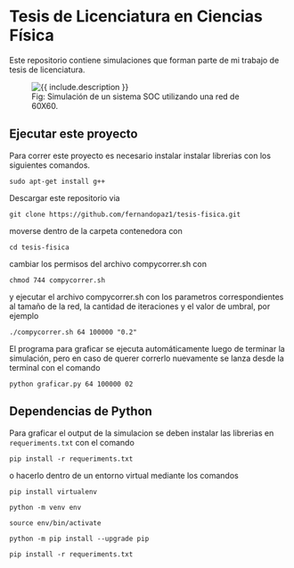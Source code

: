 # Tesis de Licenciatura en Ciencias Física

Este repositorio contiene simulaciones que forman parte de mi trabajo de tesis de licenciatura.

<figure class="image">
  <img src="https://user-images.githubusercontent.com/26823588/131282034-7a24f05a-b8c4-494f-8c8d-97ecefd94f5d.png" alt="{{ include.description }}">
  <figcaption>Fig: Simulación de un sistema SOC utilizando una red de 60X60.</figcaption>
</figure>

## Ejecutar este proyecto

Para correr este proyecto es necesario instalar instalar librerias con los siguientes comandos.

`sudo apt-get install g++`

Descargar este repositorio via

`git clone https://github.com/fernandopaz1/tesis-fisica.git`

moverse dentro de la carpeta contenedora con

`cd tesis-fisica`

cambiar los permisos del archivo compycorrer.sh con

`chmod 744 compycorrer.sh`

y ejecutar el archivo compycorrer.sh con los parametros correspondientes al tamaño de la red, la cantidad de iteraciones y el valor de umbral, por ejemplo

`./compycorrer.sh 64 100000 "0.2"`

El programa para graficar se ejecuta automáticamente luego de terminar la simulación, pero en caso de querer correrlo nuevamente se lanza desde la terminal con el comando

`python graficar.py 64 100000 02`

## Dependencias de Python

Para graficar el output de la simulacion se deben instalar las librerias en `requeriments.txt` con el comando

`pip install -r requeriments.txt`

o hacerlo dentro de un entorno virtual mediante los comandos

`pip install virtualenv`

`python -m venv env`

`source env/bin/activate`

`python -m pip install --upgrade pip `

`pip install -r requeriments.txt`
